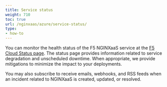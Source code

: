 ```yaml
---
title: Service status
weight: 710
toc: true
url: /nginxaas/azure/service-status/
type:
- how-to
---
```


You can monitor the health status of the F5 NGINXaaS service at the [F5 Cloud Status page](https://www.f5cloudstatus.com/history?filter=88pmy2nlbd01). The status page provides information related to service degradation and unscheduled downtime. When appropriate, we provide mitigations to minimize the impact to your deployments.

You may also subscribe to receive emails, webhooks, and RSS feeds when an incident related to NGINXaaS is created, updated, or resolved.